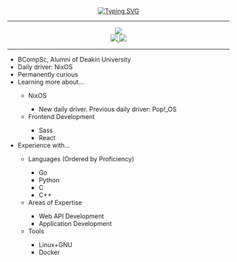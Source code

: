 <div align="center">
<a href="https://git.io/typing-svg"><img src="https://readme-typing-svg.demolab.com?font=Fira+Code&duration=2000&pause=1000&vCenter=true&multiline=true&repeat=false&width=435&height=85&lines=Ricky+Dodd;Computer+Scientist+%7C+Problem+Solver;Technologist+%7C+Communicator" alt="Typing SVG" /></a>
</div>

---

<div align="center">
<a href="https://github.com/rickydodd">
    <img src="https://github-stats-alpha.vercel.app/api?username=rickydodd&cc=22272e&tc=37BCF6&ic=fff&bc=0000">
</a>
</div>

<div align="center">
<a href="https://www.linkedin.com/in/ricky-dodd/">
    <img src="https://img.shields.io/badge/-Linkedin-blue?style=flat-square&logo=linkedin">
</a>
<a href="mailto:rickydoddmobile@gmail.com">
    <img src="https://img.shields.io/badge/-Email-red?style=flat-square&logo=gmail&logoColor=white">
</a>
</div>

---

<div>
<ul>
  <li>BCompSc, Alumni of Deakin University</li>
  <li>Daily driver: NixOS</li>
  <li>Permanently curious</li>
  <li>Learning more about...</li>
  <ul>
    <li>NixOS</li>
    <ul>
      <li>New daily driver. Previous daily driver: Pop!_OS</li>
    </ul>
    <li>Frontend Development</li>
    <ul>
      <li>Sass</li>
      <li>React</li>
    </ul>
  </ul>
  <li>Experience with...</li>
  <ul>
    <li>Languages (Ordered by Proficiency)</li>
    <ul>
      <li>Go</li>
      <li>Python</li>
      <li>C</li>
      <li>C++</li>
    </ul>
    <li>Areas of Expertise</li>
    <ul>
      <li>Web API Development</li>
      <li>Application Development</li>
    </ul>
    <li>Tools</li>
    <ul>
      <li>Linux+GNU</li>
      <li>Docker</li>
    </ul>
  </ul>
</ul>
</div>
